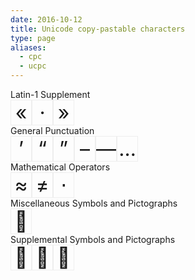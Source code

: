 ```yaml
---
date: 2016-10-12
title: Unicode copy-pastable characters
type: page
aliases:
  - cpc
  - ucpc
---
```


<div id="emoji">
  <style scoped>
    dl, dt, dd { margin: 0; }
    dd {
      display: table-cell;
      width: auto;
      min-width: 2rem;
      text-align: center;
      border: 1px solid #eee;
      font-size: xx-large;
    }
    dd:active {
      background: #fe9;
    }
  </style>

  <dl>
    <dt data-range="U+0080–U+00FF">Latin-1 Supplement</dt>
      <dd title="LEFT-POINTING DOUBLE ANGLE QUOTATION MARK (U+00AB)" data-clipboard-text="«">«</dd>
      <dd title="MIDDLE DOT (U+00B7)" data-clipboard-text="·">·</dd><!-- ≠ U+22C5 -->
      <dd title="RIGHT-POINTING DOUBLE ANGLE QUOTATION MARK (U+00BB)" data-clipboard-text="»">»</dd>
    <dt data-range="U+2000–U+206F">General Punctuation</dt>
      <dd title="RIGHT SINGLE QUOTATION MARK (U+2019)" data-clipboard-text="’">’</dd>
      <dd title="LEFT DOUBLE QUOTATION MARK (U+201C)" data-clipboard-text="“">“</dd>
      <dd title="RIGHT DOUBLE QUOTATION MARK (U+201D)" data-clipboard-text="”">”</dd>
      <dd title="EN DASH (U+2013)" data-clipboard-text="–">–</dd>
      <dd title="EM DASH (U+2014)" data-clipboard-text="—">—</dd>
      <dd title="HORIZONTAL ELLIPSIS (U+2026)" data-clipboard-text="…">…</dd>
    <dt data-range="U+2200–U+22FF">Mathematical Operators</dt>
      <dd title="ALMOST EQUAL TO (U+2248)" data-clipboard-text="≈">≈</dd>
      <dd title="NOT EQUAL TO (U+2260)" data-clipboard-text="≠">≠</dd>
      <dd title="DOT OPERATOR (U+22C5)" data-clipboard-text="⋅">⋅</dd><!-- ≠ U+00B7 -->
    <dt data-range="U+1F300–U+1F5FF">Miscellaneous Symbols and Pictographs</dt>
      <dd title="PENGUIN (U+1F427)" data-clipboard-text="🐧">🐧</dd>
    <dt data-range="U+1F900–U+1F9FF">Supplemental Symbols and Pictographs</dt>  
      <dd title="SCOOTER (U+1F6F4)" data-clipboard-text="🛴">🛴</dd>
      <dd title="BAT (U+1F987)" data-clipboard-text="🦇">🦇</dd>
      <dd title="OWL (U+1F989)" data-clipboard-text="🦉">🦉</dd>
  </dl>
</div>

<script src="https://cdnjs.cloudflare.com/ajax/libs/clipboard.js/1.5.12/clipboard.min.js"></script>

<script>
var elems = document.querySelectorAll('#emoji > dl > dd');
var clipboard = new Clipboard(elems);
clipboard.on('success', function(e) {
  console.log(e);
});
clipboard.on('error', function(e) {
  console.log(e);
});
</script>